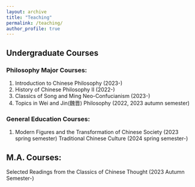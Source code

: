 ```yaml
---
layout: archive
title: "Teaching"
permalink: /teaching/
author_profile: true
---
```


## Undergraduate Courses
### Philosophy Major Courses:
1. Introduction to Chinese Philosophy (2023-)
2. History of Chinese Philosophy II (2022-)
3. Classics of Song and Ming Neo-Confucianism (2023-)
4. Topics in Wei and Jin(魏晋) Philosophy (2022, 2023 autumn semester)
### General Education Courses:
1. Modern Figures and the Transformation of Chinese Society (2023 spring semester)
Traditional Chinese Culture (2024 spring semester-)
## M.A. Courses:
Selected Readings from the Classics of Chinese Thought (2023 Autumn Semester-)
